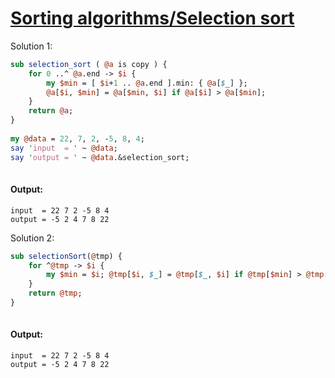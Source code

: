 [1]: https://rosettacode.org/wiki/Sorting_algorithms/Selection_sort

# [Sorting algorithms/Selection sort][1]

Solution 1:

```perl
sub selection_sort ( @a is copy ) {
    for 0 ..^ @a.end -> $i {
        my $min = [ $i+1 .. @a.end ].min: { @a[$_] };
        @a[$i, $min] = @a[$min, $i] if @a[$i] > @a[$min];
    }
    return @a;
}
 
my @data = 22, 7, 2, -5, 8, 4;
say 'input  = ' ~ @data;
say 'output = ' ~ @data.&selection_sort;
 
```

#### Output:
```
input  = 22 7 2 -5 8 4
output = -5 2 4 7 8 22
```


Solution 2:

```perl
sub selectionSort(@tmp) {
    for ^@tmp -> $i {
        my $min = $i; @tmp[$i, $_] = @tmp[$_, $i] if @tmp[$min] > @tmp[$_] for $i^..^@tmp;
    }
    return @tmp;
}
 
```

#### Output:
```
input  = 22 7 2 -5 8 4
output = -5 2 4 7 8 22
```